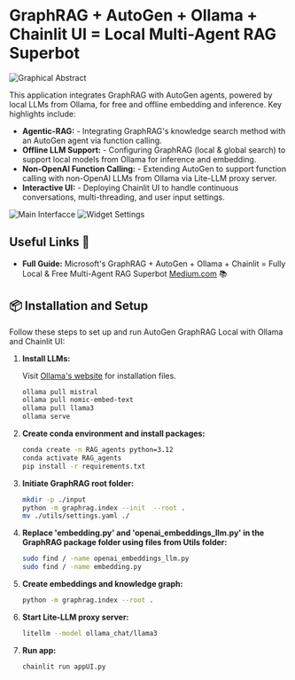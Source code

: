 # GraphRAG + AutoGen + Ollama + Chainlit UI = Local Multi-Agent RAG Superbot  

![Graphical Abstract](https://github.com/karthik-codex/autogen_graphRAG/blob/main/images/1721017707759.jpg?raw=true)

This application integrates GraphRAG with AutoGen agents, powered by local LLMs from Ollama, for free and offline embedding and inference. Key highlights include:
 - **Agentic-RAG:** - Integrating GraphRAG's knowledge search method with an AutoGen agent via function calling.
 - **Offline LLM Support:** - Configuring GraphRAG (local & global search) to support local models from Ollama for inference
 and embedding.
 - **Non-OpenAI Function Calling:** - Extending AutoGen to support function calling with non-OpenAI LLMs from Ollama via Lite-LLM proxy
server.
 - **Interactive UI:** - Deploying Chainlit UI to handle continuous conversations, multi-threading, and user input settings.

![Main Interfacce](https://github.com/karthik-codex/autogen_graphRAG/blob/main/images/UI1.webp?raw=true)
![Widget Settings](https://github.com/karthik-codex/autogen_graphRAG/blob/main/images/U2.webp?raw=true)

## Useful Links 🔗

- **Full Guide:** Microsoft's GraphRAG + AutoGen + Ollama + Chainlit = Fully Local & Free Multi-Agent RAG Superbot [Medium.com](https://medium.com/@karthik.codex/microsofts-graphrag-autogen-ollama-chainlit-fully-local-free-multi-agent-rag-superbot-61ad3759f06f) 📚

## 📦 Installation and Setup

Follow these steps to set up and run AutoGen GraphRAG Local with Ollama and Chainlit UI:

1. **Install LLMs:**

    Visit [Ollama's website](https://ollama.com/) for installation files.

    ```bash
    ollama pull mistral
    ollama pull nomic-embed-text
    ollama pull llama3
    ollama serve
    ```

2. **Create conda environment and install packages:**
    ```bash
    conda create -n RAG_agents python=3.12
    conda activate RAG_agents
    pip install -r requirements.txt
    ```    
3. **Initiate GraphRAG root folder:**
    ```bash
    mkdir -p ./input
    python -m graphrag.index --init  --root .
    mv ./utils/settings.yaml ./
    ```      
4. **Replace 'embedding.py' and 'openai_embeddings_llm.py' in the GraphRAG package folder using files from Utils folder:**
    ```bash
    sudo find / -name openai_embeddings_llm.py
    sudo find / -name embedding.py
    ```      
5. **Create embeddings and knowledge graph:**
    ```bash
    python -m graphrag.index --root .
    ```         
6. **Start Lite-LLM proxy server:**
    ```bash
    litellm --model ollama_chat/llama3
    ```    
7. **Run app:**
    ```bash
    chainlit run appUI.py
    ```                
